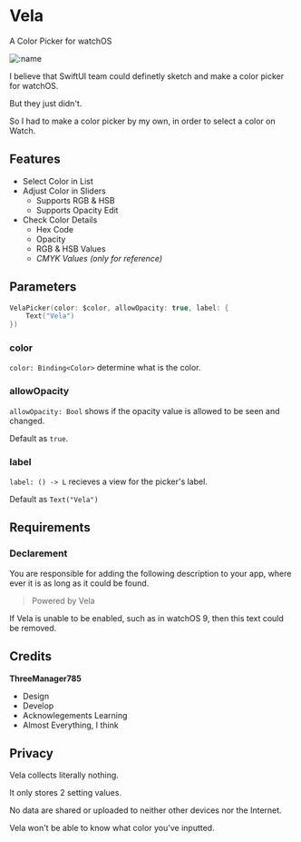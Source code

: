 # Vela
A Color Picker for watchOS

![:name](https://counter.seku.su/cmoe?name=Garden785-Vela&theme=r34)

I believe that SwiftUI team could definetly sketch and make a color picker for watchOS.

But they just didn't.

So I had to make a color picker by my own, in order to select a color on Watch.

## Features
- Select Color in List
- Adjust Color in Sliders
  - Supports RGB & HSB
  - Supports Opacity Edit
- Check Color Details
  - Hex Code
  - Opacity
  - RGB & HSB Values
  - *CMYK Values (only for reference)*
 
## Parameters
```swift
VelaPicker(color: $color, allowOpacity: true, label: {
    Text("Vela")
})
```
### color
`color: Binding<Color>` determine what is the color.

### allowOpacity
`allowOpacity: Bool` shows if the opacity value is allowed to be seen and changed.

Default as `true`.

### label
`label: () -> L` recieves a view for the picker's label.

Default as `Text("Vela")`

## Requirements
### Declarement
You are responsible for adding the following description to your app, where ever it is as long as it could be found.

> Powered by Vela

If Vela is unable to be enabled, such as in watchOS 9, then this text could be removed.


## Credits
**ThreeManager785**
- Design
- Develop
- Acknowlegements Learning
- Almost Everything, I think

## Privacy
Vela collects literally nothing.

It only stores 2 setting values.

No data are shared or uploaded to neither other devices nor the Internet.

Vela won't be able to know what color you've inputted.
